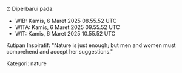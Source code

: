 ⏰ Diperbarui pada:
- WIB: Kamis, 6 Maret 2025 08.55.52 UTC
- WITA: Kamis, 6 Maret 2025 09.55.52 UTC
- WIT: Kamis, 6 Maret 2025 10.55.52 UTC

Kutipan Inspiratif:
"Nature is just enough; but men and women must comprehend and accept her suggestions."


Kategori: nature

